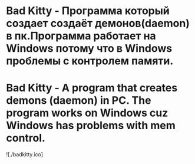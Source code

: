 # Bad Kitty - Программа который создает создаёт демонов(daemon)  в пк.Программа работает на Windows потому что в Windows проблемы с контролем памяти.
# Bad Kitty - A program that creates demons (daemon)  in PC. The program works on Windows cuz Windows has problems with mem control.
![./badkitty.ico]
